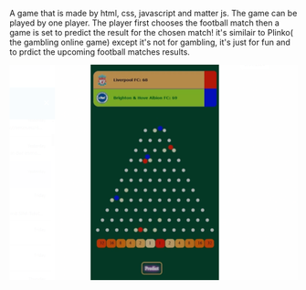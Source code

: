A game that is made by html, css, javascript and matter js. 
The game can be played by one player. 
The player first chooses the football match then a game is set to predict the result for the chosen match!
it's similair to Plinko( the gambling online game) except it's not for gambling, it's just for fun and to prdict the upcoming football matches results.


![a screenshot for The game](/images/Capture.PNG)
